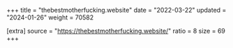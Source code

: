 +++
title = "thebestmotherfucking.website"
date = "2022-03-22"
updated = "2024-01-26"
weight = 70582

[extra]
source = "https://thebestmotherfucking.website/"
ratio = 8
size = 69
+++
